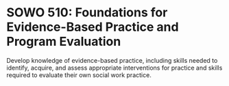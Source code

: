 # SOWO 510: Foundations for Evidence-Based Practice and Program Evaluation

Develop knowledge of evidence-based practice, including skills needed to identify, acquire, and assess appropriate interventions for practice and skills required to evaluate their own social work practice.
